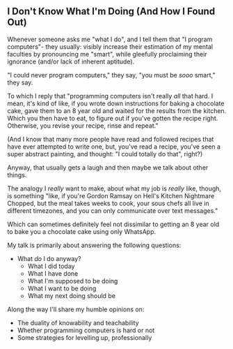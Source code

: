 ## I Don't Know What I'm Doing (And How I Found Out)

Whenever someone asks me "what I do", and I tell them that "I program computers"- they usually: visibly increase their estimation of my mental faculties by pronouncing me "smart", while gleefully proclaiming their ignorance (and/or lack of inherent aptitude).

"I could never program computers," they say, "you must be _sooo_ smart," they say.

To which I reply that "programming computers isn't really _all_ that hard. I mean, it's kind of like, if you wrote down instructions for baking a chocolate cake, gave them to an 8 year old and waited for the results from the kitchen. Which you then have to eat, to figure out if you've gotten the recipe right. Otherwise, you revise your recipe, rinse and repeat."

(And I know that many more people have read and followed recipes that have ever attempted to write one, but, you've read a recipe, you've seen a super abstract painting, and thought: "I could totally do that", right?)

Anyway, that usually gets a laugh and then maybe we talk about other things. 

The analogy I _really_ want to make, about what my job is _really_ like, though, is something "like, if you're Gordon Ramsay on Hell's Kitchen Nightmare Chopped, but the meal takes weeks to cook, your sous chefs all live in different timezones, and you can only communicate over text messages."

Which can sometimes definitely feel not dissimilar to getting an 8 year old to bake you a chocolate cake using only WhatsApp.

My talk is primarily about answering the following questions:
* What _do_ I do anyway?
    * What I did today
    * What I have done
    * What I'm supposed to be doing
    * What I want to be doing
    * What my next doing should be

Along the way I'll share my humble opinions on:
* The duality of knowability and teachability
* Whether programming computers is hard or not
* Some strategies for levelling up, professionally
